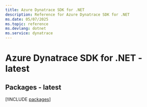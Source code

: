 ```yaml
---
title: Azure Dynatrace SDK for .NET
description: Reference for Azure Dynatrace SDK for .NET
ms.date: 05/07/2025
ms.topic: reference
ms.devlang: dotnet
ms.service: dynatrace
---
```

# Azure Dynatrace SDK for .NET - latest
## Packages - latest
[!INCLUDE [packages](dynatrace-index.md)]